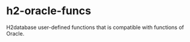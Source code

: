 h2-oracle-funcs
===============

H2database user-defined functions that is compatible with functions of Oracle.
